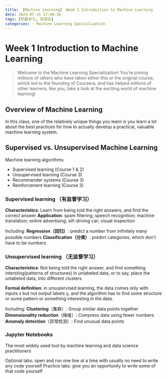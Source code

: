 ```yaml
---
title: 【Machine Learning】 Week 1 Introduction to Machine Learning
date: 2023-07-15 17:48:16
tags: [机器学习, 吴恩达]
categories: - Machine Learning Specialization
---
```


# Week 1    Introduction to Machine Learning

> Welcome to the Machine Learning Specialization! You're joining millions of others who have taken either this or the original course, which led to the founding of Coursera, and has helped millions of other learners, like you, take a look at the exciting world of machine learning!


## Overview of Machine Learning

In this class, one of the relatively unique things you learn is you learn a lot about the best practices for how to actually develop a practical, valuable machine learning system.


## Supervised vs. Unsupervised Machine Learning

<!--more-->

Machine learning algorithms 
- Supervised learning  (Course 1 & 2)
- Unsupervised learning (Course 3)
- Recommender systems (Course 3)
- Reinforcement learning (Course 3)

### Supervised learning （有监督学习）
**Characteristics**: Learn from being told the right answers, and find the correct answer
**Application**: spam filtering; speech recognition; machine translation; online advertising; silf-driving car; visual inspection

Including:
**Regression（回归）**: predict a number from infinitely many possible numbers
**Classification（分类）**: predict categories, which don't have to be numbers

### Unsupervised learning （无监督学习）
**Characteristics**: Not being told the right answer, and find something intersting(patterns of structures) in unlabeled data, or to say, place the unlabeled data, into different clusters 

**Formal definition**: in unsupervised learning, the data comes only with inputs x but not output labels y, and the algorithm has to find some structure or some pattern or something interesting in the data.

Including:
**Clustering**（集群）: Group similar data points together
**Dimensionality reduction**（降维）: Compress data using fewer numbers
**Anomaly detection**（异常检测）: Find unusual data points

### Jupyter Notebooks
The most widely used tool by machine learning and data science practitioners

Optional labs: open and run one line at a time with usually no need to write any code yourself
Practice labs: give you an opportunity to write some of that code yourself
